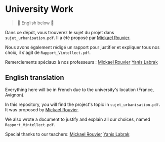 # University Work

> 🏴󠁧󠁢󠁥󠁮󠁧󠁿 English below 🏴󠁧󠁢󠁥󠁮󠁧󠁿

Dans ce dépôt, vous trouverez le sujet du projet dans `sujet_urbanisation.pdf`. Il a été proposé par [Mickael Rouvier](https://www.linkedin.com/in/mickael-rouvier-99366797/).

Nous avons également rédigé un rapport pour justifier et expliquer tous nos choix, il s'agit de `Rapport_Vintellect.pdf`.

Remerciements spéciaux à nos professeurs :
[Mickael Rouvier](https://www.linkedin.com/in/mickael-rouvier-99366797/)
[Yanis Labrak](https://www.linkedin.com/in/yanis-labrak-8a7412145/)

## English translation

Everything here will be in French due to the university's location (France, Avignon).

In this repository, you will find the project's topic in `sujet_urbanisation.pdf`. It was proposed by [Mickael Rouvier](https://www.linkedin.com/in/mickael-rouvier-99366797/).

We also wrote a document to justify and explain all our choices, named `Rapport_Vintellect.pdf`.

Special thanks to our teachers:
[Mickael Rouvier](https://www.linkedin.com/in/mickael-rouvier-99366797/)
[Yanis Labrak](https://www.linkedin.com/in/yanis-labrak-8a7412145/)